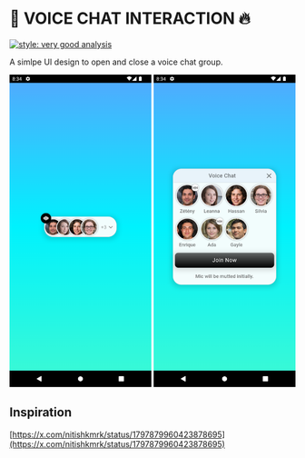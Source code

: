 # :rocket: VOICE CHAT INTERACTION :fire:
[![style: very good analysis](https://img.shields.io/badge/style-very_good_analysis-B22C89.svg)](https://pub.dev/packages/very_good_analysis)

A simlpe UI design to open and close a voice chat group.

<img src="screenshots/image1.png" style="width:250px;height:550px;">
<img src="screenshots/image2.png" style="width:250px;height:550px;">

## Inspiration

[https://x.com/nitishkmrk/status/1797879960423878695](https://x.com/nitishkmrk/status/1797879960423878695)
